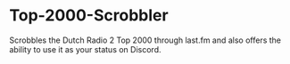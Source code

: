 # Top-2000-Scrobbler
Scrobbles the Dutch Radio 2 Top 2000 through last.fm and also offers the ability to use it as your status on Discord.
